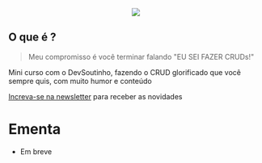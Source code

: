 <p align="center">
   <img src="https://user-images.githubusercontent.com/13791385/219491917-1a378a81-6794-4b21-95ff-c712efa2f904.png" />
</p>

## O que é ?

> Meu compromisso é você terminar falando "EU SEI FAZER CRUDs!"

Mini curso com o DevSoutinho, fazendo o CRUD glorificado que você sempre quis, com muito humor e conteúdo

[Increva-se na newsletter](https://crudcomqualidade.io) para receber as novidades

# Ementa

- Em breve
